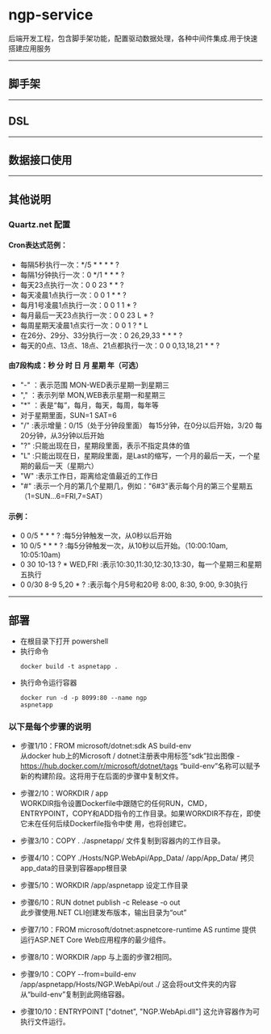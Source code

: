 # ngp-service
后端开发工程，包含脚手架功能，配置驱动数据处理，各种中间件集成.用于快速搭建应用服务
***
## 脚手架
***
## DSL
***
## 数据接口使用
***
## 其他说明
### Quartz.net 配置
#### Cron表达式范例：
- 每隔5秒执行一次：*/5 * * * * ?
- 每隔1分钟执行一次：0 */1 * * * ?
- 每天23点执行一次：0 0 23 * * ?
- 每天凌晨1点执行一次：0 0 1 * * ?
- 每月1号凌晨1点执行一次：0 0 1 1 * ?
- 每月最后一天23点执行一次：0 0 23 L * ?
- 每周星期天凌晨1点实行一次：0 0 1 ? * L
- 在26分、29分、33分执行一次：0 26,29,33 * * * ?
- 每天的0点、13点、18点、21点都执行一次：0 0 0,13,18,21 * * ?

#### 由7段构成：秒 分 时 日 月 星期 年（可选）
- "-" ：表示范围  MON-WED表示星期一到星期三
- "," ：表示列举 MON,WEB表示星期一和星期三
- "*" ：表是“每”，每月，每天，每周，每年等
- 对于星期里面，SUN=1  SAT=6
- "/" :表示增量：0/15（处于分钟段里面） 每15分钟，在0分以后开始，3/20 每20分钟，从3分钟以后开始
- "?" :只能出现在日，星期段里面，表示不指定具体的值
- "L" :只能出现在日，星期段里面，是Last的缩写，一个月的最后一天，一个星期的最后一天（星期六）
- "W" :表示工作日，距离给定值最近的工作日
- "#" :表示一个月的第几个星期几，例如："6#3"表示每个月的第三个星期五（1=SUN...6=FRI,7=SAT）

#### 示例：
- 0 0/5 * * * ? :每5分钟触发一次，从0秒以后开始
- 10 0/5 * * * ? :每5分钟触发一次，从10秒以后开始。（10:00:10am, 10:05:10am)
- 0 30 10-13 ? * WED,FRI :表示10:30,11:30,12:30,13:30，每一个星期三和星期五执行
- 0 0/30 8-9 5,20 * ? :表示每个月5号和20号 8:00, 8:30, 9:00, 9:30执行
***
## 部署
- 在根目录下打开 powershell
- 执行命令<pre><code>docker build -t aspnetapp .</code></pre>
- 执行命令运行容器 <pre><code>docker run -d -p 8099:80 --name ngp aspnetapp</code></pre>

### 以下是每个步骤的说明
- 步骤1/10：FROM microsoft/dotnet:sdk AS build-env  
  从docker hub上的Microsoft / dotnet注册表中用标签“sdk”拉出图像 - https://hub.docker.com/r/microsoft/dotnet/tags
  “build-env”名称可以赋予新的构建阶段。这将用于在后面的步骤中复制文件。
  
- 步骤2/10：WORKDIR / app  
  WORKDIR指令设置Dockerfile中跟随它的任何RUN，CMD，ENTRYPOINT，COPY和ADD指令的工作目录。如果WORKDIR不存在，即使它未在任何后续Dockerfile指令中使 用，也将创建它。
  
- 步骤3/10：COPY . ./aspnetapp/ 
  文件复制到容器内的工作目录。
  
- 步骤4/10：COPY ./Hosts/NGP.WebApi/App_Data/ /app/App_Data/ 
  拷贝app_data的目录到容器app根目录
  
- 步骤5/10：WORKDIR /app/aspnetapp 
  设定工作目录
 
- 步骤6/10：RUN dotnet publish -c Release -o out   
  此步骤使用.NET CLI创建发布版本，输出目录为“out”
  
- 步骤7/10：FROM microsoft/dotnet:aspnetcore-runtime AS runtime 
  提供运行ASP.NET Core Web应用程序的最少组件。
  
- 步骤8/10：WORKDIR /app 
  与上面的步骤2相同。
  
- 步骤9/10：COPY --from=build-env /app/aspnetapp/Hosts/NGP.WebApi/out ./ 
  这会将out文件夹的内容从“build-env”复制到此网络容器。
  
- 步骤10/10：ENTRYPOINT ["dotnet", "NGP.WebApi.dll"]
  这允许容器作为可执行文件运行。
  
 

